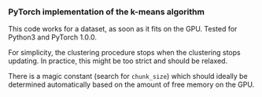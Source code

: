 ### PyTorch implementation of the k-means algorithm

This code works for a dataset, as soon as it fits on the GPU. Tested for Python3 and PyTorch 1.0.0.

For simplicity, the clustering procedure stops when the clustering stops updating.
In practice, this might be too strict and should be relaxed.

There is a magic constant (search for `chunk_size`) which should ideally be determined automatically based on the amount of free memory on the GPU.
